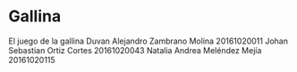 # Gallina
El juego de la gallina
Duvan Alejandro Zambrano Molina 20161020011
Johan Sebastian Ortiz Cortes 20161020043
Natalia Andrea Meléndez Mejía 20161020115
